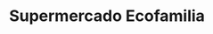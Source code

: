 ---
title: "Supermercado Ecofamilia"
url: /morata-de-tajuna/supermercado-ecofamilia/
shop: supermercado
---